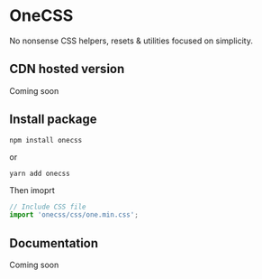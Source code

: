 # OneCSS
No nonsense CSS helpers, resets & utilities focused on simplicity.

## CDN hosted version
Coming soon
## Install package
```
npm install onecss
```
or
```
yarn add onecss
```
Then imoprt 
```javascript
// Include CSS file
import 'onecss/css/one.min.css';
```
## Documentation
Coming soon
